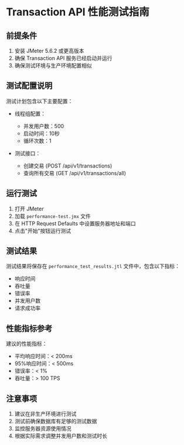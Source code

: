 # Transaction API 性能测试指南

## 前提条件

1. 安装 JMeter 5.6.2 或更高版本
2. 确保 Transaction API 服务已经启动并运行
3. 确保测试环境与生产环境配置相似

## 测试配置说明

测试计划包含以下主要配置：

- 线程组配置：
  - 并发用户数：500
  - 启动时间：10秒
  - 循环次数：1

- 测试接口：
  - 创建交易 (POST /api/v1/transactions)
  - 查询所有交易 (GET /api/v1/transactions/all)

## 运行测试

1. 打开 JMeter
2. 加载 `performance-test.jmx` 文件
3. 在 HTTP Request Defaults 中设置服务器地址和端口
4. 点击"开始"按钮运行测试

## 测试结果

测试结果将保存在 `performance_test_results.jtl` 文件中，包含以下指标：

- 响应时间
- 吞吐量
- 错误率
- 并发用户数
- 请求成功率

## 性能指标参考

建议的性能指标：

- 平均响应时间：< 200ms
- 95%响应时间：< 500ms
- 错误率：< 1%
- 吞吐量：> 100 TPS

## 注意事项

1. 建议在非生产环境进行测试
2. 测试前确保数据库有足够的测试数据
3. 监控服务器资源使用情况
4. 根据实际需求调整并发用户数和测试时长 